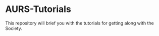 # AURS-Tutorials
This repository will brief you with the tutorials for getting along with the Society.
